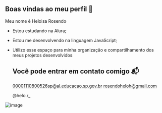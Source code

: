 ## Boas vindas ao meu perfil 💖

Meu nome é Heloisa Rosendo 

- Estou estudando na Alura;
- Estou me desenvolvendo na linguagem JavaScript;
- Utilizo esse espaço para minha organização e compartilhamento dos meus projetos desenvolvidos

  ## Você pode entrar em contato comigo 📬

  00001110800526sp@al.educacao.sp.gov.br
  rosendoheloh@gmail.com
  
  @helo.r_ 

![image](https://github.com/user-attachments/assets/de9e627c-083d-4a2b-9090-76023f3be30f)


